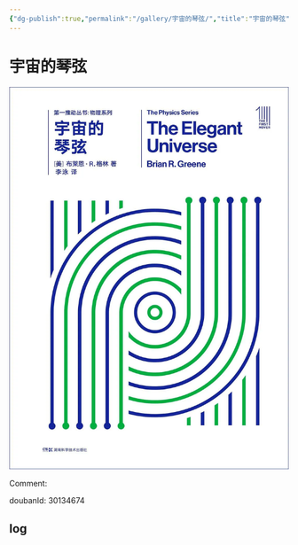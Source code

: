 ```yaml
---
{"dg-publish":true,"permalink":"/gallery/宇宙的琴弦/","title":"宇宙的琴弦"}
---
```



# 宇宙的琴弦

![image](https://raw.githubusercontent.com/hiraethecho/picx-images-hosting/master/picgo/20250529181551.webp)

Comment: 



doubanId: 30134674

## log

